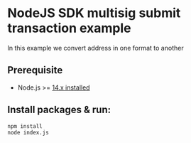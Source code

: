 # NodeJS SDK multisig submit transaction example

In this example we convert address in one format to another

## Prerequisite

-   Node.js >= [14.x installed](https://nodejs.org)


## Install packages & run:

```sh
npm install
node index.js 
```

